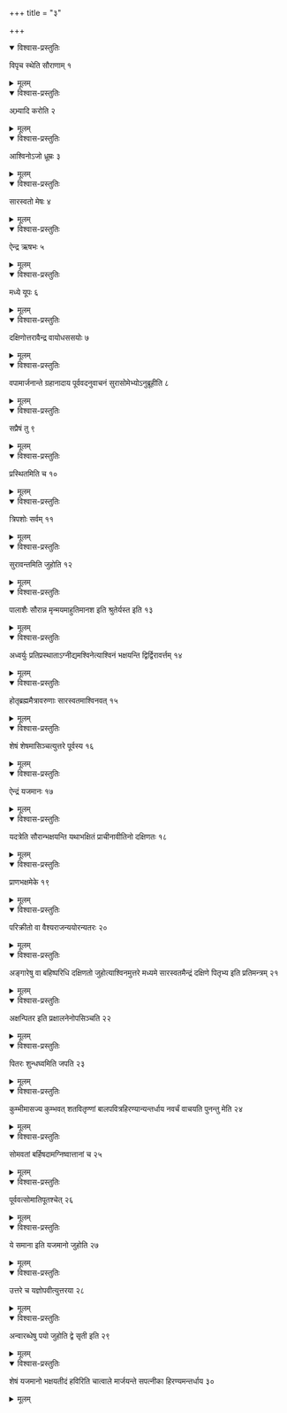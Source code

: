 +++
title = "३"

+++


<details open><summary>विश्वास-प्रस्तुतिः</summary>

विपृच स्थेति सौराणाम् १
</details>

<details><summary>मूलम्</summary>

विपृच स्थेति सौराणाम् १
</details>


<details open><summary>विश्वास-प्रस्तुतिः</summary>

अभ्र्यादि करोति २
</details>

<details><summary>मूलम्</summary>

अभ्र्यादि करोति २
</details>


<details open><summary>विश्वास-प्रस्तुतिः</summary>

आश्विनोऽजो ध्रूम्रः ३
</details>

<details><summary>मूलम्</summary>

आश्विनोऽजो ध्रूम्रः ३
</details>


<details open><summary>विश्वास-प्रस्तुतिः</summary>

सारस्वतो मेषः ४
</details>

<details><summary>मूलम्</summary>

सारस्वतो मेषः ४
</details>


<details open><summary>विश्वास-प्रस्तुतिः</summary>

ऐन्द्र ऋषभः ५
</details>

<details><summary>मूलम्</summary>

ऐन्द्र ऋषभः ५
</details>


<details open><summary>विश्वास-प्रस्तुतिः</summary>

मध्ये यूपः ६
</details>

<details><summary>मूलम्</summary>

मध्ये यूपः ६
</details>


<details open><summary>विश्वास-प्रस्तुतिः</summary>

दक्षिणोत्तरावैन्द्र वायोधससयोः ७
</details>

<details><summary>मूलम्</summary>

दक्षिणोत्तरावैन्द्र वायोधससयोः ७
</details>


<details open><summary>विश्वास-प्रस्तुतिः</summary>

वपामार्जनान्ते ग्रहानादाय पूर्ववदनुवाचनं सुरासोमेभ्योऽनुब्रूहीति ८
</details>

<details><summary>मूलम्</summary>

वपामार्जनान्ते ग्रहानादाय पूर्ववदनुवाचनं सुरासोमेभ्योऽनुब्रूहीति ८
</details>


<details open><summary>विश्वास-प्रस्तुतिः</summary>

सप्रैषं तु ९
</details>

<details><summary>मूलम्</summary>

सप्रैषं तु ९
</details>


<details open><summary>विश्वास-प्रस्तुतिः</summary>

प्रस्थितमिति च १०
</details>

<details><summary>मूलम्</summary>

प्रस्थितमिति च १०
</details>


<details open><summary>विश्वास-प्रस्तुतिः</summary>

त्रिपशोः सर्वम् ११
</details>

<details><summary>मूलम्</summary>

त्रिपशोः सर्वम् ११
</details>


<details open><summary>विश्वास-प्रस्तुतिः</summary>

सुरावन्तमिति जुहोति १२
</details>

<details><summary>मूलम्</summary>

सुरावन्तमिति जुहोति १२
</details>


<details open><summary>विश्वास-प्रस्तुतिः</summary>

पालाशैः सौरान्न मृन्मयमाहुतिमानश इति श्रुतेर्यस्त इति १३
</details>

<details><summary>मूलम्</summary>

पालाशैः सौरान्न मृन्मयमाहुतिमानश इति श्रुतेर्यस्त इति १३
</details>


<details open><summary>विश्वास-प्रस्तुतिः</summary>

अध्वर्युः प्रतिप्रस्थाताऽग्नीद्यमश्विनेत्याश्विनं भक्षयन्ति द्विर्द्विरावर्त्तम् १४
</details>

<details><summary>मूलम्</summary>

अध्वर्युः प्रतिप्रस्थाताऽग्नीद्यमश्विनेत्याश्विनं भक्षयन्ति द्विर्द्विरावर्त्तम् १४
</details>


<details open><summary>विश्वास-प्रस्तुतिः</summary>

होतृब्रह्ममैत्रावरुणाः सारस्वतमाश्विनवत् १५
</details>

<details><summary>मूलम्</summary>

होतृब्रह्ममैत्रावरुणाः सारस्वतमाश्विनवत् १५
</details>


<details open><summary>विश्वास-प्रस्तुतिः</summary>

शेषं शेषमासिञ्चत्युत्तरे पूर्वस्य १६
</details>

<details><summary>मूलम्</summary>

शेषं शेषमासिञ्चत्युत्तरे पूर्वस्य १६
</details>


<details open><summary>विश्वास-प्रस्तुतिः</summary>

ऐन्द्रं यजमानः १७
</details>

<details><summary>मूलम्</summary>

ऐन्द्रं यजमानः १७
</details>


<details open><summary>विश्वास-प्रस्तुतिः</summary>

यदत्रेति सौरान्भक्षयन्ति यथाभक्षितं प्राचीनावीतिनो दक्षिणतः १८
</details>

<details><summary>मूलम्</summary>

यदत्रेति सौरान्भक्षयन्ति यथाभक्षितं प्राचीनावीतिनो दक्षिणतः १८
</details>


<details open><summary>विश्वास-प्रस्तुतिः</summary>

प्राणभक्षमेके १९
</details>

<details><summary>मूलम्</summary>

प्राणभक्षमेके १९
</details>


<details open><summary>विश्वास-प्रस्तुतिः</summary>

परिक्रीतो वा वैश्यराजन्ययोरन्यतरः २०
</details>

<details><summary>मूलम्</summary>

परिक्रीतो वा वैश्यराजन्ययोरन्यतरः २०
</details>


<details open><summary>विश्वास-प्रस्तुतिः</summary>

अङ्गारेषु वा बहिष्परिधि दक्षिणतो जुहोत्याश्विनमुत्तरे मध्यमे सारस्वतमैन्द्रं दक्षिणे पितृभ्य इति प्रतिमन्त्रम् २१
</details>

<details><summary>मूलम्</summary>

अङ्गारेषु वा बहिष्परिधि दक्षिणतो जुहोत्याश्विनमुत्तरे मध्यमे सारस्वतमैन्द्रं दक्षिणे पितृभ्य इति प्रतिमन्त्रम् २१
</details>


<details open><summary>विश्वास-प्रस्तुतिः</summary>

अक्षन्पितर इति प्रक्षालनेनोपसिञ्चति २२
</details>

<details><summary>मूलम्</summary>

अक्षन्पितर इति प्रक्षालनेनोपसिञ्चति २२
</details>


<details open><summary>विश्वास-प्रस्तुतिः</summary>

पितरः शुन्धघ्वमिति जपति २३
</details>

<details><summary>मूलम्</summary>

पितरः शुन्धघ्वमिति जपति २३
</details>


<details open><summary>विश्वास-प्रस्तुतिः</summary>

कुम्भीमासज्य कुम्भवत् शतवितृण्णां बालपवित्रहिरण्यान्यन्तर्धाय नवर्चं वाचयति पुनन्तु मेति २४
</details>

<details><summary>मूलम्</summary>

कुम्भीमासज्य कुम्भवत् शतवितृण्णां बालपवित्रहिरण्यान्यन्तर्धाय नवर्चं वाचयति पुनन्तु मेति २४
</details>


<details open><summary>विश्वास-प्रस्तुतिः</summary>

सोमवतां बर्हिषदामग्निष्वात्तानां च २५
</details>

<details><summary>मूलम्</summary>

सोमवतां बर्हिषदामग्निष्वात्तानां च २५
</details>


<details open><summary>विश्वास-प्रस्तुतिः</summary>

पूर्ववत्सोमातिपूतश्चेत् २६
</details>

<details><summary>मूलम्</summary>

पूर्ववत्सोमातिपूतश्चेत् २६
</details>


<details open><summary>विश्वास-प्रस्तुतिः</summary>

ये समाना इति यजमानो जुहोति २७
</details>

<details><summary>मूलम्</summary>

ये समाना इति यजमानो जुहोति २७
</details>


<details open><summary>विश्वास-प्रस्तुतिः</summary>

उत्तरे च यज्ञोपवीत्युत्तरया २८
</details>

<details><summary>मूलम्</summary>

उत्तरे च यज्ञोपवीत्युत्तरया २८
</details>


<details open><summary>विश्वास-प्रस्तुतिः</summary>

अन्वारब्धेषु पयो जुहोति द्वे सृती इति २९
</details>

<details><summary>मूलम्</summary>

अन्वारब्धेषु पयो जुहोति द्वे सृती इति २९
</details>


<details open><summary>विश्वास-प्रस्तुतिः</summary>

शेषं यजमानो भक्षयतीदं हविरिति चात्वाले मार्जयन्ते सपत्नीका हिरण्यमन्तर्धाय ३०
</details>

<details><summary>मूलम्</summary>

शेषं यजमानो भक्षयतीदं हविरिति चात्वाले मार्जयन्ते सपत्नीका हिरण्यमन्तर्धाय ३०
</details>
